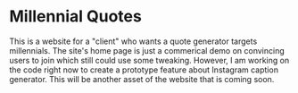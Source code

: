 # Millennial Quotes

This is a website for a "client" who wants a quote generator targets millennials. The site's home page is just a commerical demo on convincing users to join which still could use some tweaking. However, I am working on the code right now to create a prototype feature about Instagram caption generator. This will be another asset of the website that is coming soon. 

